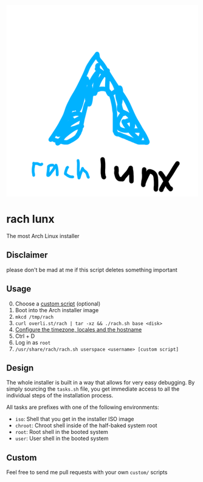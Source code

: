 ![Logo](./logo.png)

# rach lunx

The most Arch Linux installer

## Disclaimer

please don't be mad at me if this script deletes something important

## Usage

0. Choose a [custom script](./custom) (optional)
1. Boot into the Arch installer image
2. `mkcd /tmp/rach`
3. `curl overli.st/rach | tar -xz && ./rach.sh base <disk>`
4. [Configure the timezone, locales and the hostname](https://wiki.archlinux.org/title/Installation_guide#Time_zone)
5. Ctrl + D
6. Log in as `root`
7. `/usr/share/rach/rach.sh userspace <username> [custom script]`

## Design

The whole installer is built in a way that allows for very easy debugging. By
simply sourcing the `tasks.sh` file, you get immediate access to all the
individual steps of the installation process.

All tasks are prefixes with one of the following environments:

- `iso`: Shell that you get in the installer ISO image
- `chroot`: Chroot shell inside of the half-baked system root
- `root`: Root shell in the booted system
- `user`: User shell in the booted system

## Custom

Feel free to send me pull requests with your own `custom/` scripts
